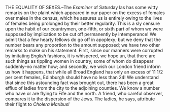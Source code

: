 THE EQUALITY OF SEXES.–The *Examiner* of Saturday las has some witty remarks on the plaint which
                    appeared in our paper on the excess of females over males in the
                    census, which he assures us is entirely owing to the lives of females being
                    prolonged by their better regularity. This is a sly censure upon the habit of our countrymen, one-fifth, or sixth part of whom we
                    were supposed by implication to be cut off permanently by
                    intemperance! We admit that a few hearty fellows do go off in apoplexy; but
                    we deny that the number bears any proportion to the amount supposed;
                    we have two other remarks to make on his statement. First,
                    since our manners were corrupted by imitating *English* fashions, it is whispered, we hope un, that
                    there are such things as tippling women in country, some of whom do
                    disappear suddenly–no matter how; and secondly, we wish our London
                    friend inform us how it happens, that while all Broad England has only
                    an excess of 11 1/2 per cent females, Edinburgh should have no less than
                    24! We understand that since this astounding fact was brought
                    out, there has been a great efflux of ladies from the city to the
                    adjoining counties. We know a number who have or are flying to Fife and the
                    north. A friend, who careful observer, compares it to the dispersion of
                    the Jews. The ladies, he says, attribute their flight to *Cholera Maribus!*
